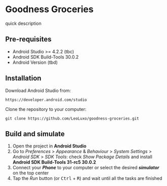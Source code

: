 # Goodness Groceries
quick description

## Pre-requisites
* Android Studio >= 4.2.2 (tbc)
* Android SDK Build-Tools 30.0.2
* Android Version (tbd)

## Installation
Download Android Studio from:
```
https://developer.android.com/studio
```

Clone the repository to your computer:
```
git clone https://github.com/LeoLuxo/goodness-groceries.git
```

## Build and simulate
1. Open the project in **Android Studio**
2. Go to _Preferences_ > _Appearance_ & _Behaviour_ > _System_ _Settings_ > _Android_ _SDK_ > _SDK_ _Tools_: check _Show_ _Package_ _Details_ and install **Android SDK Build-Tools 31-rc5 30.0.2**
3. Connect your ***Phone*** to your computer or select the desired ***simulator*** on the top center
4. Tap the *Run* button (or <kbd>Ctrl</kbd> + <kbd>R</kbd>) and wait until all the tasks are finished
